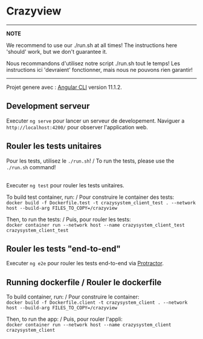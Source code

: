 # Crazyview

---
**NOTE**

We recommend to use our ./run.sh at all times! The instructions here 'should' work, but we don't guarantee it.

Nous recommandons d'utilisez notre script ./run.sh tout le temps! Les instructions ici 'devraient' fonctionner, mais nous ne pouvons rien garantir!

---

Projet genere avec : [Angular CLI](https://github.com/angular/angular-cli) version 11.1.2.<br>

## Development serveur

Executer `ng serve` pour lancer un serveur de developement. Naviguer a `http://localhost:4200/` pour observer l'application web.<br>

## Rouler les tests unitaires

Pour les tests, utilisez le `./run.sh`! / To run the tests, please use the `./run.sh` command!
<br>
<br>

Executer `ng test` pour rouler les tests unitaires.<br>

To build test container, run: / Pour construire le container des tests:<br>
`docker build -f Dockerfile.test -t crazysystem_client_test . --network host --build-arg FILES_TO_COPY=/crazyview`<br>

Then, to run the tests: / Puis, pour rouler les tests:<br>
`docker container run --network host --name crazysystem_client_test crazysystem_client_test`<br>

## Rouler les tests "end-to-end"

Executer `ng e2e` pour rouler les tests end-to-end via [Protractor](http://www.protractortest.org/).<br>


## Running dockerfile / Rouler le dockerfile

To build container, run: / Pour construire le container:<br>
`docker build -f Dockerfile.client -t crazysystem_client . --network host --build-arg FILES_TO_COPY=/crazyview`<br>

Then, to run the app: / Puis, pour rouler l'appli:<br>
`docker container run --network host --name crazysystem_client crazysystem_client`<br>